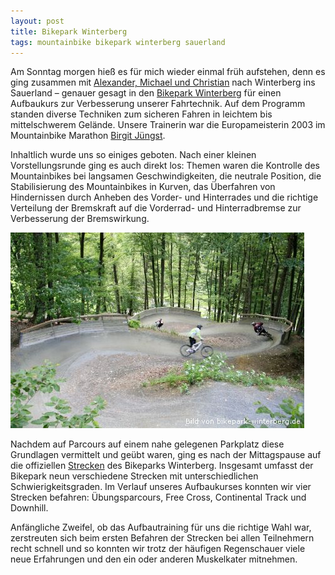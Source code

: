 ```yaml
---
layout: post
title: Bikepark Winterberg
tags: mountainbike bikepark winterberg sauerland
---
```


Am Sonntag morgen hieß es für mich wieder einmal früh aufstehen, denn es ging zusammen mit [Alexander, Michael und Christian](http://www.mtb-weilerswist.de) nach Winterberg ins Sauerland – genauer gesagt in den [Bikepark Winterberg](http://www.bikepark-winterberg.de) für einen Aufbaukurs zur Verbesserung unserer Fahrtechnik. Auf dem Programm standen diverse Techniken zum sicheren Fahren in leichtem bis mittelschwerem Gelände. Unsere Trainerin war die Europameisterin 2003 im Mountainbike Marathon [Birgit Jüngst](http://www.birgit-juengst.de).

Inhaltlich wurde uns so einiges geboten. Nach einer kleinen Vorstellungsrunde ging es auch direkt los: Themen waren die Kontrolle des Mountainbikes bei langsamen Geschwindigkeiten, die neutrale Position, die Stabilisierung des Mountainbikes in Kurven, das Überfahren von Hindernissen durch Anheben des Vorder- und Hinterrades und die richtige Verteilung der Bremskraft auf die Vorderrad- und Hinterradbremse zur Verbesserung der Bremswirkung.

![Free Cross im Bikepark Winterberg](/images/2009-07-12/free-cross.jpg)

Nachdem auf Parcours auf einem nahe gelegenen Parkplatz diese Grundlagen vermittelt und geübt waren, ging es nach der Mittagspause auf die offiziellen [Strecken](http://www.bikepark-winterberg.de/de/strecken/strecken.php) des Bikeparks Winterberg. Insgesamt umfasst der Bikepark neun verschiedene Strecken mit unterschiedlichen Schwierigkeitsgraden. Im Verlauf unseres Aufbaukurses konnten wir vier Strecken befahren: Übungsparcours, Free Cross, Continental Track und Downhill.

Anfängliche Zweifel, ob das Aufbautraining für uns die richtige Wahl war, zerstreuten sich beim ersten Befahren der Strecken bei allen Teilnehmern recht schnell und so konnten wir trotz der häufigen Regenschauer viele neue Erfahrungen und den ein oder anderen Muskelkater mitnehmen.
